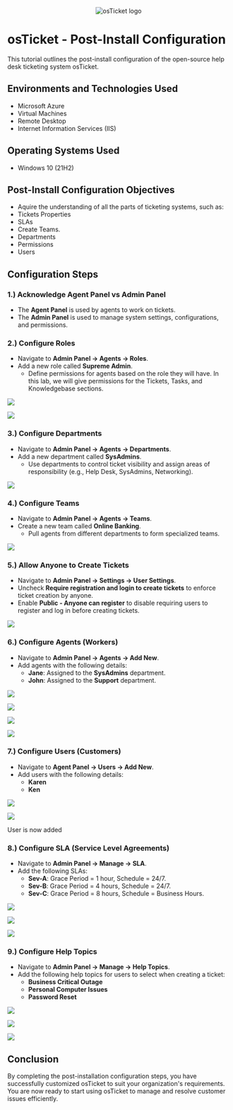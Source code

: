 <p align="center">
<img src="https://i.imgur.com/Clzj7Xs.png" alt="osTicket logo"/>
</p>

<h1>osTicket - Post-Install Configuration</h1>
This tutorial outlines the post-install configuration of the open-source help desk ticketing system osTicket.<br />

<h2>Environments and Technologies Used</h2>

- Microsoft Azure 
- Virtual Machines
- Remote Desktop
- Internet Information Services (IIS)


<h2>Operating Systems Used</h2>

- Windows 10 (21H2)

<h2>Post-Install Configuration Objectives</h2>

- Aquire the understanding of all the parts of ticketing systems, such as:
 - Tickets Properties
 - SLAs
 - Create Teams.
 - Departments
 - Permissions
 - Users


<h2>Configuration Steps</h2>

<h3>1.) Acknowledge Agent Panel vs Admin Panel</h3>

- The **Agent Panel** is used by agents to work on tickets.
- The **Admin Panel** is used to manage system settings, configurations, and permissions.

<h3>2.) Configure Roles</h3>

- Navigate to **Admin Panel -> Agents -> Roles**.
- Add a new role called **Supreme Admin**.
  - Define permissions for agents based on the role they will have. In this lab, we will give permissions for the Tickets, Tasks, and Knowledgebase sections.

<p>
<img src="https://github.com/user-attachments/assets/d40ac78c-0bb1-458f-bd6e-12ad28719ecc"/> 
</p>

<p>
<img src="https://github.com/user-attachments/assets/0a3da163-7ac2-4c6d-852e-5ee6d90d1288"/>

</p>

<h3>3.) Configure Departments</h3>

- Navigate to **Admin Panel -> Agents -> Departments**.
- Add a new department called **SysAdmins**.
  - Use departments to control ticket visibility and assign areas of responsibility (e.g., Help Desk, SysAdmins, Networking).

<p>
<img src="https://github.com/user-attachments/assets/d4a5bded-5550-4f11-8058-fc9b52d9c080"/>

</p>

<h3>4.) Configure Teams</h3>

- Navigate to **Admin Panel -> Agents -> Teams**.
- Create a new team called **Online Banking**.
  - Pull agents from different departments to form specialized teams.

<p>
<img src="https://github.com/user-attachments/assets/e8529098-f851-4343-b6ab-0c6894c201a3"/>
</p>

<h3>5.) Allow Anyone to Create Tickets</h3>

- Navigate to **Admin Panel -> Settings -> User Settings**.
- Uncheck **Require registration and login to create tickets** to enforce ticket creation by anyone.
- Enable **Public - Anyone can register** to disable requiring users to register and log in before creating tickets.

<p>
<img src="https://github.com/user-attachments/assets/f9def274-8928-485a-bfa3-307e0aece9cc"/>
</p>

<h3>6.) Configure Agents (Workers)</h3>

- Navigate to **Admin Panel -> Agents -> Add New**.
- Add agents with the following details:
  - **Jane**: Assigned to the **SysAdmins** department.
  - **John**: Assigned to the **Support** department.

<p>
<img src="https://github.com/user-attachments/assets/88e38ef9-9109-43a3-ae9c-3ff61226d81e"/>
</p>

<p>
<img src="https://github.com/user-attachments/assets/8e489ae3-98af-4ca1-a8f1-27e46243929e"/>
</p>

<p>
<img src="https://github.com/user-attachments/assets/2b27d3f8-0402-47a9-bfb5-2b1b5bc0d8b0"/>
</p>

<p>
<img src="https://github.com/user-attachments/assets/caf696bf-5ba3-46a2-a5e5-1f1beda45a06"/>
</p>

<h3>7.) Configure Users (Customers)</h3>

- Navigate to **Agent Panel -> Users -> Add New**.
- Add users with the following details:
  - **Karen**
  - **Ken**
 
<p>
<img src="https://github.com/user-attachments/assets/cc197c84-0aa1-4282-90f6-261fa61cc343"/>
</p>

<p>
<img src="https://github.com/user-attachments/assets/b19f6077-64a6-4bf5-9611-4eacff2b7671"/>
</p>
User is now added

<h3>8.) Configure SLA (Service Level Agreements)</h3>

- Navigate to **Admin Panel -> Manage -> SLA**.
- Add the following SLAs:
  - **Sev-A**: Grace Period = 1 hour, Schedule = 24/7.
  - **Sev-B**: Grace Period = 4 hours, Schedule = 24/7.
  - **Sev-C**: Grace Period = 8 hours, Schedule = Business Hours.

<p>
<img src="https://github.com/user-attachments/assets/e47321b5-5d05-4590-83ed-015c0aa602bd"/>
</p>

<p>
<img src="https://github.com/user-attachments/assets/7bff2625-7565-4e30-9f58-225565741d5e"/>
</p>

<p>
<img src="https://github.com/user-attachments/assets/7ad3c76d-63c8-4e3a-939a-478ee5bc04b8"/>
</p>

<h3>9.) Configure Help Topics</h3>

- Navigate to **Admin Panel -> Manage -> Help Topics**.
- Add the following help topics for users to select when creating a ticket:
  - **Business Critical Outage**
  - **Personal Computer Issues**
  - **Password Reset**

<p>
<img src="https://github.com/user-attachments/assets/438189d8-8a68-4ee3-a955-9277675ac8ef"/>
</p>

<p>
<img src="https://github.com/user-attachments/assets/848232bb-58d8-496f-abeb-6ac73ec4feb4"/>
</p>

<p>
<img src="https://github.com/user-attachments/assets/c7a82464-a375-4d8f-9d28-48fa1d8225ec"/>



<h2>Conclusion</h2>

By completing the post-installation configuration steps, you have successfully customized osTicket to suit your organization's requirements. You are now ready to start using osTicket to manage and resolve customer issues efficiently.
